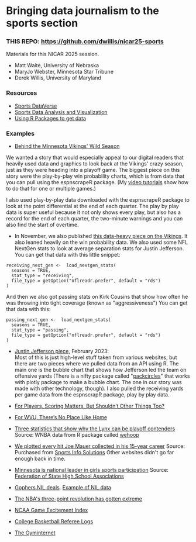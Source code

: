 # Bringing data journalism to the sports section

### THIS REPO: https://github.com/dwillis/nicar25-sports

Materials for this NICAR 2025 session.

* Matt Waite, University of Nebraska
* MaryJo Webster, Minnesota Star Tribune
* Derek Willis, University of Maryland

### Resources

* [Sports DataVerse](https://sportsdataverse.org/)
* [Sports Data Analysis and Visualization](https://www.thescoop.org/sports/)
* [Using R Packages to get data](https://www.thescoop.org/sports/usingpackages.html)

### Examples

* [Behind the Minnesota Vikings' Wild Season](https://www.startribune.com/a-look-at-the-data-behind-the-minnesota-vikings-wild-unpredictable-season/600241956/)

We wanted a story that would especially appeal to our digital readers that heavily used data and graphics to look back at the Vikings' crazy season, just as they were heading into a playoff game. The biggest piece on this story were the play-by-play win probability charts, which is from data that you can pull using the espnscrapeR package. (My [video tutorials](https://sites.google.com/view/mj-basic-data-academy/intro-to-r/getting-nfl-data?authuser=0) show how to do that for one or multiple games.)

I also used play-by-play data downloaded with the espnscrapeR package to look at the point differential at the end of each quarter. The play by play data is super useful because it not only shows every play, but also has a record for the end of each quarter, the two-minute warnings and you can also find the start of overtime.

* In November, we also published [this data-heavy piece on the Vikings](https://www.startribune.com/9-charts-that-show-the-minnesota-vikings-stunning-turnaround-from-last-season/600227084/). It also leaned heavily on the win probability data. We also used some NFL NextGen stats to look at average separation stats for Justin Jefferson. You can get that data with this little snippet: 

```
receiving_next_gen <-  load_nextgen_stats(
  seasons = TRUE,
  stat_type = "receiving",
  file_type = getOption("nflreadr.prefer", default = "rds")
)
```

And then we also got passing stats on Kirk Cousins that show how often he was throwing into tight coverage (known as "aggressiveness")
You can get that data with this: 

```
passing_next_gen <-  load_nextgen_stats(
  seasons = TRUE,
  stat_type = "passing",
  file_type = getOption("nflreadr.prefer", default = "rds")
)
```

* [Justin Jefferson piece](https://www.startribune.com/justin-jefferson-minnesota-vikings-statistics-all-pro-mvp-randy-moss/600247729/?refresh=true), February 2023:  
Most of this is just high-level stuff taken from various websites, but there are two pieces where we pulled data from an API using R. The main one is the bubble chart that shows how Jefferson led the team on offensive yards (There is a nifty package called "[packcircles](mimestream://messagethread/p448483/message/p511829?UUID=52FF0A60-4ECD-493C-B780-C97901E30DF2&loadRemoteResources#https://r-graph-gallery.com/305-basic-circle-packing-with-one-level.html)" that works with plotly package to make a bubble chart. The one in our story was made with other technology, though).  I also pulled the receiving yards per game data from the espnscrapR package, play by play data.

* [For Players, Scoring Matters. But Shouldn’t Other Things Too?](https://sash-wat.github.io/JOUR479XSite/_site/posts/soccer-analysis/)
* [For WVU, There’s No Place Like Home](https://herhoopstats.substack.com/p/for-wvu-theres-no-place-like-home)

* [Three statistics that show why the Lynx can be playoff contenders](https://www.startribune.com/lynx-wnba-championship-contenders-assists-three-point-percentage-struggles-in-paint/601111960?utm_source=gift)
      Source: WNBA data from R package called [wehoop](https://wehoop.sportsdataverse.org/index.html)
* [We plotted every hit Joe Mauer collected in his 15-year career](https://strib.gift/l2if57f85)
      Source: Purchased from [Sports Info Solutions](https://www.sportsinfosolutions.com/research-analysis/)  Other websites didn't go far enough back in time. 
* [Minnesota is national leader in girls sports participation](https://www.startribune.com/minnesota-is-national-leader-in-girls-high-school-sports-participation/600182377?utm_source=gift)
      Source: [Federation of State High School Associations](https://www.nfhs.org/)
* [Gophers NIL deals](https://www.startribune.com/gophers-nil-deals-minnesota-social-media-women-football-dinkytown-athletes/600355016?utm_source=gift).  [Example of NIL data](https://docs.google.com/spreadsheets/d/1hmeMj2jM7DSnjfJOsjtl_axHDYZivG7PO1ebx4C5adE/edit?usp=sharing)

* [The NBA's three-point revolution has gotten extreme](https://wapo.st/43khZsn)
* [NCAA Game Excitement Index](https://lukebenz.com/post/gei/)
* [College Basketball Referee Logs](https://blessyourchart.shinyapps.io/cbb-ref-logs/)
* [The Gyminternet](https://lse-me204.github.io/me204-2024-project-jesatuts2/)
